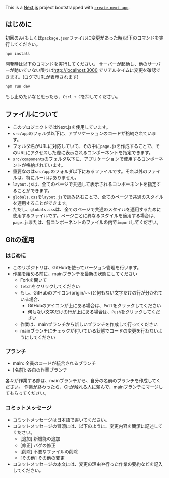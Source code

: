 This is a [Next.js](https://nextjs.org/) project bootstrapped with [`create-next-app`](https://github.com/vercel/next.js/tree/canary/packages/create-next-app).

## はじめに
初回のみ(もしくは`package.json`ファイルに変更があった時)以下のコマンドを実行してください。
```bash
npm install
```

開発時は以下のコマンドを実行してください。
サーバーが起動し、他のサーバーが動いていない限りは[http://localhost:3000](http://localhost:3000) でリアルタイムに変更を確認できます。(ログでURLが表示されます)

```bash
npm run dev
```
もし止めたいなと思ったら、`Ctrl + C`を押してください。

## ファイルについて
- このプロジェクトではNext.jsを使用しています。
- `src/app`のフォルダ以下に、アプリケーションのコードが格納されています。
- フォルダ名がURLに対応していて、その中に`page.js`を作成することで、そのURLにアクセスした際に表示されるコンポーネントを指定できます。
- `src/components`のフォルダ以下に、アプリケーションで使用するコンポーネントが格納されています。
- 重要なのは`src/app`のフォルダ以下にあるファイルです。それ以外のファイルは、特にルールはありません。
- `layout.js`は、全てのページで共通して表示されるコンポーネントを指定することができます。
- `globals.css`を`layout.js`で読み込むことで、全てのページで共通のスタイルを適用することができます。
- ただし、`globals.css`は、全てのページで共通のスタイルを適用するために使用するファイルです。ページごとに異なるスタイルを適用する場合は、`page.js`または、各コンポーネントのファイルの内で`import`してください。

## Gitの運用
### はじめに
- このリポジトリは、GitHubを使ってバージョン管理を行います。
- 作業を始める前に、mainブランチを最新の状態にしてください
  - Forkを開いて
  - `fetch`をクリックしてください
  - もし、GitHubのアイコン(origin/~~)と何もない文字だけの行が分かれている場合、
    - GitHubのアイコンが上にある場合は、`Pull`をクリックしてください
    - 何もない文字だけの行が上にある場合は、`Push`をクリックしてください
  - 作業は、mainブランチから新しいブランチを作成して行ってください
  - mainブランチにチェックが付いている状態でコードの変更を行わないようにしてください
### ブランチ
- main: 全員のコードが統合されるブランチ
- \[名前\]: 各自の作業ブランチ

各々が作業する際は、mainブランチから、自分の名前のブランチを作成してください。
作業が終わったら、Gitが触れる人に頼んで、mainブランチにマージしてもらってください。

### コミットメッセージ
- コミットメッセージは日本語で書いてください。
- コミットメッセージの冒頭には、以下のように、変更内容を簡潔に記述してください。
  - \[追加\] 新機能の追加
  - \[修正\] バグの修正
  - \[削除\] 不要なファイルの削除
  - \[その他\] その他の変更
- コミットメッセージの本文には、変更の理由や行った作業の要約などを記入してください。